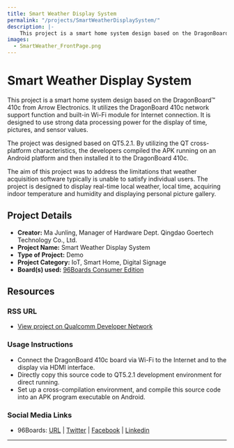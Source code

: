 ```yaml
---
title: Smart Weather Display System
permalink: "/projects/SmartWeatherDisplaySystem/"
description: |-
    This project is a smart home system design based on the DragonBoard™ 410c from Arrow Electronics. It utilizes the DragonBoard 410c network support function and built-in Wi-Fi module for Internet connection. It is designed to use strong data processing power for the display of time, pictures, and sensor values.
images:
  - SmartWeather_FrontPage.png
---
```

# Smart Weather Display System

This project is a smart home system design based on the DragonBoard™ 410c from Arrow Electronics. It utilizes the DragonBoard 410c network support function and
built-in Wi-Fi module for Internet connection. It is designed to use strong data processing power for the display of time, pictures, and sensor values.

The project was designed based on QT5.2.1. By utilizing the QT cross-platform characteristics, the developers compiled the APK running on an Android platform
and then installed it to the DragonBoard 410c.

The aim of this project was to address the limitations that weather acquisition software typically is unable to satisfy individual users. The project is
designed to display real-time local weather, local time, acquiring indoor temperature and humidity and displaying personal picture gallery.

## Project Details

- **Creator:** Ma Junling, Manager of Hardware Dept. Qingdao Goertech Technology Co., Ltd.
- **Project Name:** Smart Weather Display System
- **Type of Project:** Demo
- **Project Category:** IoT, Smart Home, Digital Signage
- **Board(s) used:** [96Boards Consumer Edition](https://www.96boards.org/products/ce/)

## Resources

### RSS URL

- [View project on Qualcomm Developer Network](https://developer.qualcomm.com/project/smart-weather-display-system)

### Usage Instructions

- Connect the DragonBoard 410c board via Wi-Fi to the Internet and to the display via HDMI interface.
- Directly copy this source code to QT5.2.1 development environment for direct running.
- Set up a cross-compilation environment, and compile this source code into an APK program executable on Android.

### Social Media Links

- 96Boards: [URL](https://www.96boards.org/) &#124; [Twitter](https://twitter.com/96boards) &#124; [Facebook](https://www.facebook.com/96Boards) &#124; [Linkedin](https://www.linkedin.com/company/{{site.linkedin_username}}/)


***
